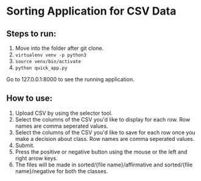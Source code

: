 # Sorting Application for CSV Data

## Steps to run:
1. Move into the folder after git clone.
2. ```virtualenv venv -p python3```
3. ```source venv/bin/activate```
4. ```python quick_app.py```

Go to 127.0.0.1:8000 to see the running application.

## How to use:

1. Upload CSV by using the selector tool.
2. Select the columns of the CSV you'd like to display for each row. Row names are comma seperated values.
3. Select the columns of the CSV you'd like to save for each row once you make a decision about class. Row names are comma seperated values.
4. Submit.
5. Press the positive or negative button using the mouse or the left and right arrow keys.
6. The files will be made in sorted/{file name}/affirmative and sorted/{file name}/negative for both the classes.